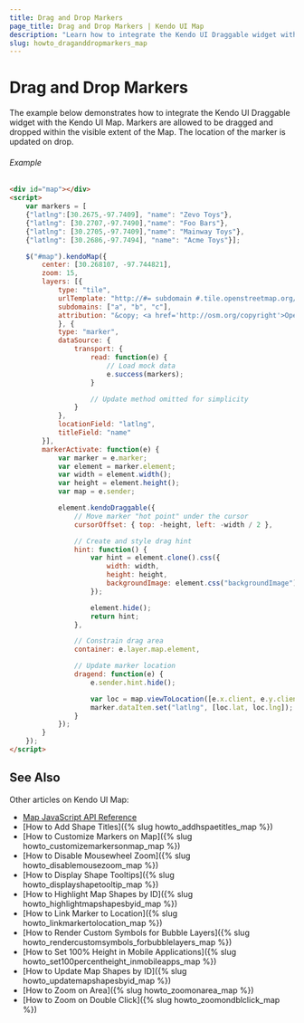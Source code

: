 ```yaml
---
title: Drag and Drop Markers
page_title: Drag and Drop Markers | Kendo UI Map
description: "Learn how to integrate the Kendo UI Draggable widget with the Kendo UI Map widget."
slug: howto_draganddropmarkers_map
---
```


# Drag and Drop Markers

The example below demonstrates how to integrate the Kendo UI Draggable widget with the Kendo UI Map. Markers are allowed to be dragged and dropped within the visible extent of the Map. The location of the marker is updated on drop.

###### Example

```html
<div id="map"></div>
<script>
    var markers = [
    {"latlng":[30.2675,-97.7409], "name": "Zevo Toys"},
    {"latlng": [30.2707,-97.7490],"name": "Foo Bars"},
    {"latlng": [30.2705,-97.7409],"name": "Mainway Toys"},
    {"latlng": [30.2686,-97.7494], "name": "Acme Toys"}];

    $("#map").kendoMap({
        center: [30.268107, -97.744821],
        zoom: 15,
        layers: [{
            type: "tile",
            urlTemplate: "http://#= subdomain #.tile.openstreetmap.org/#= zoom #/#= x #/#= y #.png",
            subdomains: ["a", "b", "c"],
            attribution: "&copy; <a href='http://osm.org/copyright'>OpenStreetMap contributors</a>."
            }, {
            type: "marker",
            dataSource: {
                transport: {
                    read: function(e) {
                        // Load mock data
                        e.success(markers);
                    }

                    // Update method omitted for simplicity
                }
            },
            locationField: "latlng",
            titleField: "name"
        }],
        markerActivate: function(e) {
            var marker = e.marker;
            var element = marker.element;
            var width = element.width();
            var height = element.height();
            var map = e.sender;

            element.kendoDraggable({
                // Move marker "hot point" under the cursor
                cursorOffset: { top: -height, left: -width / 2 },

                // Create and style drag hint
                hint: function() {
                    var hint = element.clone().css({
                        width: width,
                        height: height,
                        backgroundImage: element.css("backgroundImage")
                    });

                    element.hide();
                    return hint;
                },

                // Constrain drag area
                container: e.layer.map.element,

                // Update marker location
                dragend: function(e) {
                    e.sender.hint.hide();

                    var loc = map.viewToLocation([e.x.client, e.y.client]);
                    marker.dataItem.set("latlng", [loc.lat, loc.lng]);
                }
            });
        }
    });
</script>
```

## See Also

Other articles on Kendo UI Map:

* [Map JavaScript API Reference](/api/javascript/dataviz/ui/map)
* [How to Add Shape Titles]({% slug howto_addhspaetitles_map %})
* [How to Customize Markers on Map]({% slug howto_customizemarkersonmap_map %})
* [How to Disable Mousewheel Zoom]({% slug howto_disablemousezoom_map %})
* [How to Display Shape Tooltips]({% slug howto_displayshapetooltip_map %})
* [How to Highlight Map Shapes by ID]({% slug howto_highlightmapshapesbyid_map %})
* [How to Link Marker to Location]({% slug howto_linkmarkertolocation_map %})
* [How to Render Custom Symbols for Bubble Layers]({% slug howto_rendercustomsymbols_forbubblelayers_map %})
* [How to Set 100% Height in Mobile Applications]({% slug howto_set100percentheight_inmobileapps_map %})
* [How to Update Map Shapes by ID]({% slug howto_updatemapshapesbyid_map %})
* [How to Zoom on Area]({% slug howto_zoomonarea_map %})
* [How to Zoom on Double Click]({% slug howto_zoomondblclick_map %})
